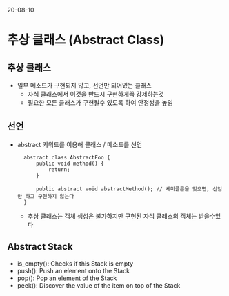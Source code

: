 20-08-10
# 추상 클래스 (Abstract Class)
## 추상 클래스
* 일부 메소드가 구현되지 않고, 선언만 되어있는 클래스
    * 자식 클래스에서 이것을 반드시 구현하게끔 강제하는것
    * 필요한 모든 클래스가 구현될수 있도록 하여 안정성을 높임 
## 선언
* abstract 키워드를 이용해 클래스 / 메소드를 선언     

        abstract class AbstractFoo {
            public void method() {
                return;
            }
        
            public abstract void abstractMethod(); // 세미콜른을 잊으면, 선엄만 하고 구현하지 않는다
        }
    * 추상 클래스는 객체 생성은 불가하지만 구현된 자식 클래스의 객체는 받을수있다
## Abstract Stack
* is_empty(): Checks if this Stack is empty
* push(): Push an element onto the Stack
* pop(): Pop an element of the Stack
* peek(): Discover the value of the item on top of the Stack   